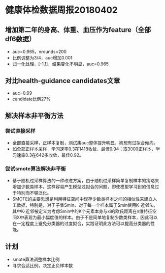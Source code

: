 ﻿# 健康体检数据周报20180402

## 增加第二年的身高、体重、血压作为feature（全部df6数据）
* auc=0.965，nrounds=200
* 比例调整为3/4，auc增加0.001
* 归一化处理，[-1,1]，结果变化不明显，auc=0.965

## 对比health-guidance candidates文章
* auc=0.99
* candidate比例27%

## 解决样本非平衡方法
### 尝试直接采样
* 全部直接采样，正样本复制，测试集auc整体提升明显，猜想有过拟合倾向。
* 如全部正样本采样，学习速率0.3在1418收敛，最佳0.94；取3000正样本，学习速率0.3在642多收敛，最佳0.92。

### 尝试smote算法解决非平衡
* 基于随机过采样算法的一种改进方案，由于随机过采样简单复制样本的策略来增加少数类样本，这样容易产生模型过拟合的问题，即使模型学习到的信息过于特别而不够泛化。
* SMOTE的主要思想是利用特征空间中现存少数类样本之间的相似性来建立人工数据，特别是，对于子集Smin，对于每一个样本属于Smin使用K-近邻法，其中K-近邻被定义为考虑Smin中的K个元素本身与xi的欧氏距离在n维特征空间X中表现为最小幅度值的样本。由于不是简单地复制少数类样本，因此可以在一定程度上避免分类器的过度拟合，实践证明此方法可以提高分类器的性能。

## 计划
* smote算法调整样本比例
* 寻求合适比例，决定正负样本数




